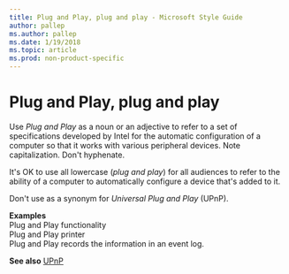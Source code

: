 ```yaml
---
title: Plug and Play, plug and play - Microsoft Style Guide
author: pallep
ms.author: pallep
ms.date: 1/19/2018
ms.topic: article
ms.prod: non-product-specific
---
```


# Plug and Play, plug and play

Use *Plug and Play* as
a noun or an adjective to refer to a set of
specifications developed by Intel for the automatic configuration
of a computer so that it works with various peripheral devices.
Note capitalization. Don't hyphenate.

It's OK to use all lowercase (*plug and play*) for all audiences to refer to the ability of a computer to automatically configure a device that's added to it.

Don't use as a synonym for *Universal Plug and Play* (UPnP). 

**Examples**  
Plug and Play functionality  
Plug and Play printer   
Plug and Play records the information in an event log.

**See also** [UPnP](/style-guide/a-z-word-list-term-collections/u/upnp)
